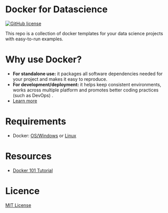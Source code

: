 # Docker for Datascience
[![GitHub license](https://img.shields.io/badge/License-MIT-blue.svg)](LICENSE)

This repo is a collection of docker templates for your data science projects with easy-to-run examples.

# Why use Docker?
- **For standalone use:** it packages all software dependencies needed for your project and makes it easy to reproduce.
- **For development/deployment:** it helps keep consistent environments, works across multiple platform and promotes better coding practices (such as DevOps) .
- [Learn more](https://www.docker.com/why-docker)

# Requirements
- Docker: [OS/Windows](https://www.docker.com/get-started) or [Linux](https://www.digitalocean.com/community/tutorials/how-to-install-and-use-docker-on-ubuntu-18-04)

# Resources
- [Docker 101 Tutorial](https://www.docker.com/101-tutorial)

# Licence
[MIT License](https://github.com/fdebrain/docker-for-datascience/blob/docker-base/LICENSE)
